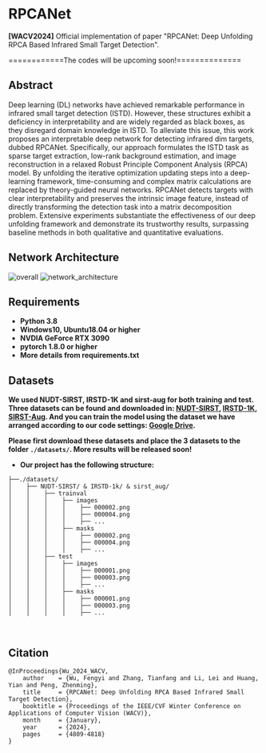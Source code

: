 # RPCANet
**[WACV2024]** Official implementation of paper "RPCANet: Deep Unfolding RPCA Based Infrared Small Target Detection".

============The codes will be upcoming soon!==============

## Abstract
Deep learning (DL) networks have achieved remarkable performance in infrared small target detection (ISTD). However, these structures exhibit a deficiency in interpretability and are widely regarded as black boxes, as they disregard domain knowledge in ISTD. To alleviate this issue, this work proposes an interpretable deep network for detecting infrared dim targets, dubbed RPCANet. Specifically, our approach formulates the ISTD task as sparse target extraction, low-rank background estimation, and image reconstruction in a relaxed Robust Principle Component Analysis (RPCA) model. By unfolding the iterative optimization updating steps into a deep-learning framework, time-consuming and complex matrix calculations are replaced by theory-guided neural networks. RPCANet detects targets with clear interpretability and preserves the intrinsic image feature, instead of directly transforming the detection task into a matrix decomposition problem. Extensive experiments substantiate the effectiveness of our deep unfolding framework and demonstrate its trustworthy results, surpassing baseline methods in both qualitative and quantitative evaluations.

## Network Architecture
![overall](https://github.com/fengyiwu98/RPCANet/assets/115853729/03e0efcf-3c81-472e-a591-48a5d79e54ab)
![network_architecture](https://github.com/fengyiwu98/RPCANet/assets/115853729/85d53cf7-48ca-4099-ba05-943cb9811193)


## Requirements
- **Python 3.8**
- **Windows10, Ubuntu18.04 or higher**
- **NVDIA GeForce RTX 3090**
- **pytorch 1.8.0 or higher**
- **More details from requirements.txt** 

## Datasets

**We used NUDT-SIRST, IRSTD-1K and sirst-aug for both training and test. Three datasets can be found and downloaded in: [NUDT-SIRST](https://github.com/YeRen123455/Infrared-Small-Target-Detection), [IRSTD-1K](https://github.com/RuiZhang97/ISNet), [SIRST-Aug](https://github.com/Tianfang-Zhang/AGPCNet). And you can train the model using the dataset we have arranged according to our code settings: [Google Drive](https://drive.google.com/file/d/1rs6ORtekqHmuPEPhyq61iPPVOxx2QF7B/view?usp=drive_link).**
 
**Please first download these datasets and place the 3 datasets to the folder `./datasets/`. More results will be released soon!** 



* **Our project has the following structure:**
```
├──./datasets/
│    ├── NUDT-SIRST/ & IRSTD-1k/ & sirst_aug/
│    │    ├── trainval
│    │    │    ├── images
│    │    │    │    ├── 000002.png
│    │    │    │    ├── 000004.png
│    │    │    │    ├── ...
│    │    │    ├── masks
│    │    │    │    ├── 000002.png
│    │    │    │    ├── 000004.png
│    │    │    │    ├── ...
│    │    ├── test
│    │    │    ├── images
│    │    │    │    ├── 000001.png
│    │    │    │    ├── 000003.png
│    │    │    │    ├── ...
│    │    │    ├── masks
│    │    │    │    ├── 000001.png
│    │    │    │    ├── 000003.png
│    │    │    │    ├── ...
```
<br>


## Citation
```
@InProceedings{Wu_2024_WACV,
    author    = {Wu, Fengyi and Zhang, Tianfang and Li, Lei and Huang, Yian and Peng, Zhenming},
    title     = {RPCANet: Deep Unfolding RPCA Based Infrared Small Target Detection},
    booktitle = {Proceedings of the IEEE/CVF Winter Conference on Applications of Computer Vision (WACV)},
    month     = {January},
    year      = {2024},
    pages     = {4809-4818}
}
```
